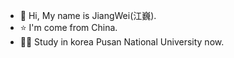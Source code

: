 - 👋 Hi, My name is JiangWei(江巍).
- ⭐ I'm come from China.
- 👨‍🎓 Study in korea Pusan National University now.
